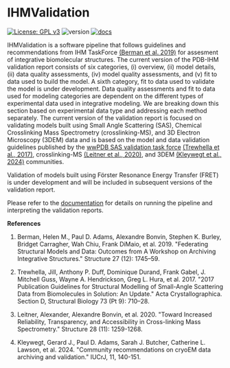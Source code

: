 # IHMValidation

[![License: GPL v3](https://img.shields.io/badge/License-GPLv3-blue.svg)](https://www.gnu.org/licenses/gpl-3.0) ![version](https://img.shields.io/github/v/release/salilab/IHMValidation) [![docs](https://app.readthedocs.org/projects/ihmvalidation/badge/?version=latest&style=flat-default)](https://ihmvalidation.readthedocs.io/en/latest/)

IHMValidation is a software pipeline that follows guidelines and recommendations from IHM TaskForce [(Berman et al. 2019)](https://pubmed.ncbi.nlm.nih.gov/31780431/) for assesment of integrative biomolecular structures. The current version of the PDB-IHM validation report consists of six categories, (i) overview, (ii) model details, (ii) data quality assessments, (iv) model quality assessments, and (v) fit to data used to build the model. A sixth category, fit to data used to validate the model is under development. Data quality assessments and fit to data used for modeling categories are dependent on the different types of experimental data used in integrative modeling. We are breaking down this section based on experimental data type and addressing each method separately. The current version of the validation report is focused on validating models built using Small Angle Scattering (SAS), Chemical Crosslinking Mass Spectrometry (crosslinking-MS), and 3D Electron Microscopy (3DEM) data and is based on the model and data validation guidelines published by the [wwPDB SAS validation task force](https://www.wwpdb.org/task/sas) [(Trewhella et al., 2017)](https://pubmed.ncbi.nlm.nih.gov/28876235/), crosslinking-MS [(Leitner et al., 2020)](https://pubmed.ncbi.nlm.nih.gov/33065067/), and 3DEM [(Kleywegt et al., 2024)](https://pubmed.ncbi.nlm.nih.gov/38358351/) communities.

Validation of models built using Förster Resonance Energy Transfer (FRET) is under development and will be included in subsequent versions of the validation report.

Please refer to the [documentation](https://ihmvalidation.readthedocs.io/en/latest/) for details on running the pipeline and interpreting the validation reports. 

**References**

1.  Berman, Helen M., Paul D. Adams, Alexandre Bonvin, Stephen K. Burley, Bridget Carragher, Wah Chiu, Frank DiMaio, et al. 2019. "Federating Structural Models and Data: Outcomes from A Workshop on Archiving Integrative Structures." Structure 27 (12): 1745–59.
    
2.  Trewhella, Jill, Anthony P. Duff, Dominique Durand, Frank Gabel, J. Mitchell Guss, Wayne A. Hendrickson, Greg L. Hura, et al. 2017. "2017 Publication Guidelines for Structural Modelling of Small-Angle Scattering Data from Biomolecules in Solution: An Update." Acta Crystallographica. Section D, Structural Biology 73 (Pt 9): 710–28.
    
3.  Leitner, Alexander, Alexandre Bonvin, et al. 2020. "Toward Increased Reliability, Transparency, and Accessibility in Cross-linking Mass Spectrometry." Structure 28 (11): 1259-1268.
    
4.  Kleywegt, Gerard J., Paul D. Adams, Sarah J. Butcher, Catherine L. Lawson, et al. 2024. "Community recommendations on cryoEM data archiving and validation." IUCrJ, 11, 140-151.
